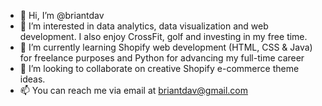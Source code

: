 - 👋 Hi, I’m @briantdav
- 👀 I’m interested in data analytics, data visualization and web development. I also enjoy CrossFit, golf and investing in my free time.
- 🌱 I’m currently learning Shopify web development (HTML, CSS & Java) for freelance purposes and Python for advancing my full-time career
- 💞️ I’m looking to collaborate on creative Shopify e-commerce theme ideas.
- 📫 You can reach me via email at briantdav@gmail.com

<!---
briantdav/briantdav is a ✨ special ✨ repository because its `README.md` (this file) appears on your GitHub profile.
You can click the Preview link to take a look at your changes.
--->
